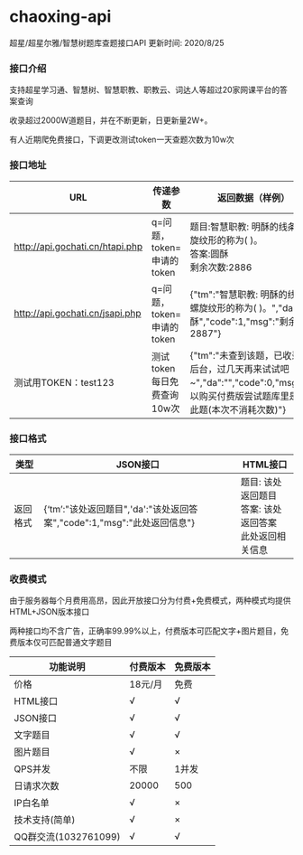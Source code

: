 # chaoxing-api

超星/超星尔雅/智慧树题库查题接口API 更新时间: 2020/8/25


### 接口介绍

支持超星学习通、智慧树、智慧职教、职教云、词达人等超过20家网课平台的答案查询

收录超过2000W道题目，并在不断更新，日更新量2W+。

有人近期爬免费接口，下调更改测试token一天查题次数为10w次
### 接口地址

| URL                            | 传递参数                    | 返回数据（样例）                                             |
| ------------------------------ | --------------------------- | ------------------------------------------------------------ |
| http://api.gochati.cn/htapi.php | q=问题，token=申请的token   | 题目:智慧职教: 明酥的线条呈螺旋纹形的称为( )。<br/>答案:圆酥<br/>剩余次数:2886 |
| http://api.gochati.cn/jsapi.php | q=问题，token=申请的token   | {"tm":"智慧职教: 明酥的线条呈螺旋纹形的称为( )。","da":"圆酥","code":1,"msg":"剩余次数2887"} |
| 测试用TOKEN：test123           | 测试token每日免费查询10w次 | {"tm":"未查到该题，已收录到后台，过几天再来试试吧~","da":"","code":0,"msg":"可以购买付费版尝试题库里是否有此题(本次不消耗次数)"} |



### 接口格式

| 类型     | JSON接口                                                     | HTML接口                                                     |
| -------- | ------------------------------------------------------------ | ------------------------------------------------------------ |
| 返回格式 | {‘tm’:"该处返回题目",'da':"该处返回答案","code":1,"msg":"此处返回信息"} | 题目: 该处返回题目<br>答案: 该处返回答案<br>此处返回相关信息 |

### 收费模式

由于服务器每个月费用高昂，因此开放接口分为付费+免费模式，两种模式均提供HTML+JSON版本接口

两种接口均不含广告，正确率99.99%以上，付费版本可匹配文字+图片题目，免费版本仅可匹配普通文字题目

| 功能说明             | 付费版本 | 免费版本 |
| -------------------- | -------- | -------- |
| 价格                 | 18元/月  | 免费     |
| HTML接口             | √        | √        |
| JSON接口             | √        | √        |
| 文字题目             | √        | √        |
| 图片题目             | √        | ×        |
| QPS并发              | 不限     | 1并发    |
| 日请求次数           | 20000    | 500      |
| IP白名单             | √        | ×        |
| 技术支持(简单)       | √        | ×        |
| QQ群交流(1032761099) | √        | √        |
